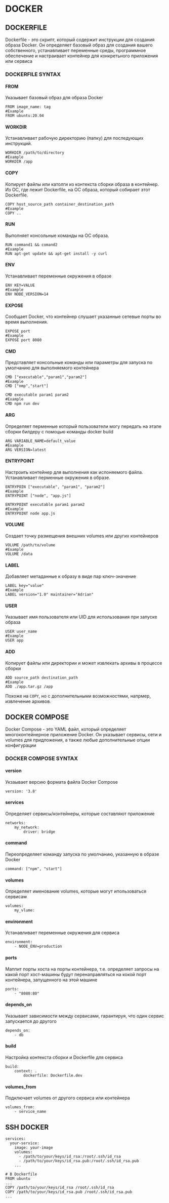 # DOCKER

## DOCKERFILE

Dockerfile - это скрипт, который содержит инструкции для создания образа Docker. Он определяет базовый образ для создания вашего собственного, устанавливает переменные среды, программное обеспечение и настраивает контейнер для конкретьного приложения или сервиса

### DOCKERFILE SYNTAX

#### FROM

Указывает базовый образ для образа Docker

```docker
FROM image_name: tag
#Example
FROM ubuntu:20.04
```

#### WORKDIR

Устанавливает рабочую директорию (папку) для последующих инструкций.

```docker
WORKDIR /path/to/directory
#Example
WORKDIR /app
```

#### COPY

Копирует файлы или католги из контекста сборки образа в контейнер. Из OC, где лежит Dockerfile, на OC образа, который собирает этот Dockerfile.

```docker
COPY host_source_path container_destination_path
#Example
COPY ..
```

#### RUN

Выполняет консольные команды на OC образа.

```docker
RUN command1 && comand2
#Example
RUN apt-get update && apt-get install -y curl
```

#### ENV

Устанавливает переменные окружения в образе

```docker
ENV KEY=VALUE
#Example
ENV NODE_VERSION=14
```

#### EXPOSE

Сообщает Docker, что контейнер слушает указанные сетевые порты во время выполнения.

```docker
EXPOSE port
#Example
EXPOSE port 8080
```

#### CMD

Представляет консольные команды или параметры для запуска по умолчанию для выполняемого контейнера

```docker
CMD ["executable","param1","param2"]
#Example
CMD ["nmp","start"]
```

```docker
CMD executable param1 param2
#Example
CMD npm run dev
```

#### ARG

Определяет перменные который пользователи могу передать на этапе сборки билдеру с помоцью команды docker build

```docker
ARG VARIABLE_NAME=default_value
#Example
ARG VERSION=latest
```

#### ENTRYPOINT

Настроить контейнер для выполнения как испоняемого файла. Устанавливает перменные окружения в образе.

```docker
ENTRYPOIN ["executable", "param1", "param2"]
#Example
ENTRYPOINT ["node", "app.js"]
```

```docker
ENTRYPOINT executable param1 param2
#Example
ENTRYPOINT node app.js
```

#### VOLUME

Создает точку размещения внешних volumes или других контейнеров

```docker
VOLUME /path/to/volume
#Example
VOLUME /data
```

#### LABEL

Добавляет метаданные к образу в виде пар ключ-значение

```docker
LABEL key="value"
#Example
LABEL version="1.0" maintainer="Adrian"
```

#### USER

Указывает имя пользователя или UID для использования при запуске образа

```docker
USER user_name
#Example
USER app
```

#### ADD

Копирует файлы или директории и может извлекать архивы в процессе сборки

```docker
ADD source_path destination_path
#Example
ADD ./app.tar.gz /app
```

Похоже на `COPY`, но с дополнительными возможностями, напрмер, извлечение архивов.

## DOCKER COMPOSE

Docker Compose - это YAML файл, который определяет многоконтейнерное приложение Docker. Он указывает сервисы, сети и volumes для придложения, а также любые дополнительные опции конфигурации

### DOCKER COMPOSE SYNTAX

#### version

Укзаывает версию формата файла Docker Compose

```docker
version: '3.8'
```

#### services

Определяет сервисы/контейнеры, которые составляют приложение

```docker
networks:
    my_network:
        driver: bridge
```

#### command

Переопределяет команду запуска по умолчанию, указанную в образе Docker

```docker
command: ["npm", "start"]
```

#### volumes

Определяет именование volumes, которые могут ипользоваться сервисам

```docker
volumes:
    my_vlume:
```

#### environment

Устанавливает переменные окружения для сервиса

```docker
environment:
    - NODE_ENV=production
```

#### ports

Маппит порты хоста на порты контейнера, т.е. определяет запросы на какой порт хост-машины будут перенаправляться на кокой порт контейнера, запущенного на этой машине

```docker
ports:
    - "8080:80"
```

#### depends_on

Указывает зависимости между сервисами, гарантируя, что один сервис запускается до другого

```docker
depends_on:
    - db
```

#### build

Настройка контекста сборки и Dockerfile для сервиса

```docker
build:
    context: .
        dockerfile: Dockerfile.dev
```

#### volumes_from

Подключает volumes от другого сервиса или контейнера

```docker
volumes_from:
    - service_name
```

## SSH DOCKER

```docker
services:
  your-service:
    image: your-image
    volumes:
      - /path/to/your/keys/id_rsa:/root/.ssh/id_rsa
      - /path/to/your/keys/id_rsa.pub:/root/.ssh/id_rsa.pub
    ...
```

```docker
# В Dockerfile
FROM ubuntu
...
COPY /path/to/your/keys/id_rsa /root/.ssh/id_rsa
COPY /path/to/your/keys/id_rsa.pub /root/.ssh/id_rsa.pub
...
```
